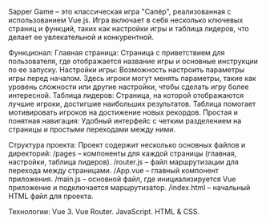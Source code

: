 Sapper Game – это классическая игра "Сапёр", реализованная с использованием Vue.js. Игра включает в себя несколько ключевых страниц и функций, таких как настройки игры и таблица лидеров, что делает ее увлекательной и конкурентной.

Функционал:
Главная страница: Страница с приветствием для пользователя, где отображается название игры и основные инструкции по ее запуску.
Настройки игры: Возможность настроить параметры игры перед началом. Здесь игроки могут менять параметры, такие как уровень сложности или другие настройки, чтобы сделать игру более интересной.
Таблица лидеров: Страница, на которой отображаются лучшие игроки, достигшие наибольших результатов. Таблица помогает мотивировать игроков на достижение новых рекордов.
Простая и понятная навигация: Удобный интерфейс с четким разделением на страницы и простыми переходами между ними.

Структура проекта:
Проект содержит несколько основных файлов и директорий:
/pages – компоненты для каждой страницы (главная, настройки, таблица лидеров).
/router.js – файл маршрутизации для перехода между страницами.
/App.vue – главный компонент приложения.
/main.js – основной файл, где инициализируется Vue приложение и подключается маршрутизатор.
/index.html – начальный HTML файл для проекта.

Технологии:
Vue 3.
Vue Router.
JavaScript.
HTML & CSS.
